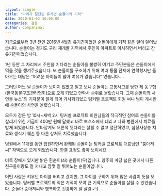 ```yaml
---
layout: single
title: "다리가 절단된 유기견 순돌이의 기적"
date: 2020-01-02 10:00:00
categories: 감동
author: Companimal
---
```


지금으로부터 3년 전인 2016년 4월경 유기견이었던 순돌이에게 기적 같은 일이 일어났습니다. 순돌이는 경기도 구리 재개발 지역에서 주인이 아파트로 이사하면서 버리고 간 유기견이었습니다.

1년 동안 그 자리에서 주인을 기다리는 순돌이를 불쌍히 여기고 주민분들은 순돌이에게 먹을 것을 챙겨주셨습니다. 또 순돌이를 구조하기 위해 여러 동물 단체에 연락했지만 돌아오는 대답은 "어려운 아이들이 많아 여유가 없습니다" 였습니다….

그러던 어느 날 순돌이가 보이지 않았고 알고 보니 순돌이는 교통사고를 당한 체 동구협(한국동물구조관리협회)으로 오게 되었고 안락사 순위로 올랐습니다. 그때 순돌이의 사연을 뉴스1의 기자분이 알게 되어 기사화되었고 팅커벨 프로젝트 회원 써니 님이 게시판에 순돌이의 사연을 올렸습니다.

모두가 잠든 밤 10시~새벽 2시 팅커벨 프로젝트 회원님들의 적극적인 참여로 순돌이를 살리기 위한 기금이 400만 원에 달했고 바로 보호소에서 데리고 나와 병원에서 치료를 받게 되었습니다. 안타깝게도 오른쪽 뒷다리는 살릴 수 없고 절단하였고, 심장사상충 치료와 생식기 훼손 등 다른 상처도 치료했습니다.

병원에서 11개월 동안 입원하면서 완쾌된 순돌이는 팅커벨 프로젝트 대표님인 "뚱아저씨" 자택으로 오게 되었습니다. 한결 표정도 좋아 보이네요.

비록 장애가 있지만 밝은 흰순이(좌) 순돌이(우)입니다. 양주의 마당 넓은 곳에서 다른 친구들이랑도 잘 지내고 맘껏 잘 뛰어노는 순돌이입니다.

어떤 사람은 키우던 아이를 버리고 갔지만, 그 아이를 구하기 위해 많은 사람이 뜻을 모았습니다. 팅커벨 프로젝트의 작은 기적이 모여 큰 기적으로 순돌이를 살릴 수 있었습니다. 순돌아 뚱아저씨와 행복하고 건강하게 잘 살렴~!:)

